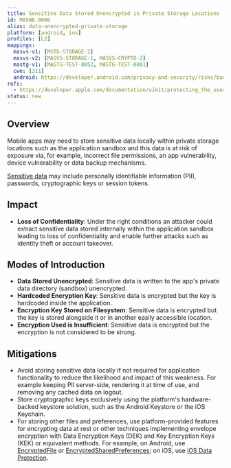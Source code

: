 ```yaml
---
title: Sensitive Data Stored Unencrypted in Private Storage Locations
id: MASWE-0006
alias: data-unencrypted-private-storage
platform: [android, ios]
profiles: [L2]
mappings:
  masvs-v1: [MSTG-STORAGE-2]
  masvs-v2: [MASVS-STORAGE-1, MASVS-CRYPTO-2]
  mastg-v1: [MASTG-TEST-0052, MASTG-TEST-0001]
  cwe: [311]
  android: https://developer.android.com/privacy-and-security/risks/backup-leaks#risk:-storing-sensitive-data-unencrypted
refs:
  - https://developer.apple.com/documentation/uikit/protecting_the_user_s_privacy/encrypting_your_app_s_files
status: new
---
```


## Overview

Mobile apps may need to store sensitive data locally within private storage locations such as the application sandbox and this data is at risk of exposure via, for example, incorrect file permissions, an app vulnerability, device vulnerability or data backup mechanisms.

[Sensitive data](../../prerequisites/identify-sensitive-data.md "Sensitive Data") may include personally identifiable information (PII), passwords, cryptographic keys or session tokens.

## Impact

- **Loss of Confidentiality**: Under the right conditions an attacker could extract sensitive data stored internally within the application sandbox leading to loss of confidentiality and enable further attacks such as identity theft or account takeover.

## Modes of Introduction

- **Data Stored Unencrypted**: Sensitive data is written to the app's private data directory (sandbox) unencrypted.
- **Hardcoded Encryption Key**: Sensitive data is encrypted but the key is hardcoded inside the application.
- **Encryption Key Stored on Filesystem**: Sensitive data is encrypted but the key is stored alongside it or in another easily accessible location.
- **Encryption Used is Insufficient**: Sensitive data is encrypted but the encryption is not considered to be strong.

## Mitigations

- Avoid storing sensitive data locally if not required for application functionality to reduce the likelihood and impact of this weakness. For example keeping PII server-side, rendering it at time of use, and removing any cached data on logout.
- Store cryptographic keys exclusively using the platform's hardware-backed keystore solution, such as the Android Keystore or the iOS Keychain.
- For storing other files and preferences, use platform-provided features for encrypting data at rest or other techniques implementing envelope encryption with Data Encryption Keys (DEK) and Key Encryption Keys (KEK) or equivalent methods. For example, on Android, use [EncryptedFile](https://developer.android.com/reference/androidx/security/crypto/EncryptedFile) or [EncryptedSharedPreferences](https://developer.android.com/reference/androidx/security/crypto/EncryptedSharedPreferences); on iOS, use [iOS Data Protection](https://developer.apple.com/documentation/uikit/protecting_the_user_s_privacy/encrypting_your_app_s_files).
